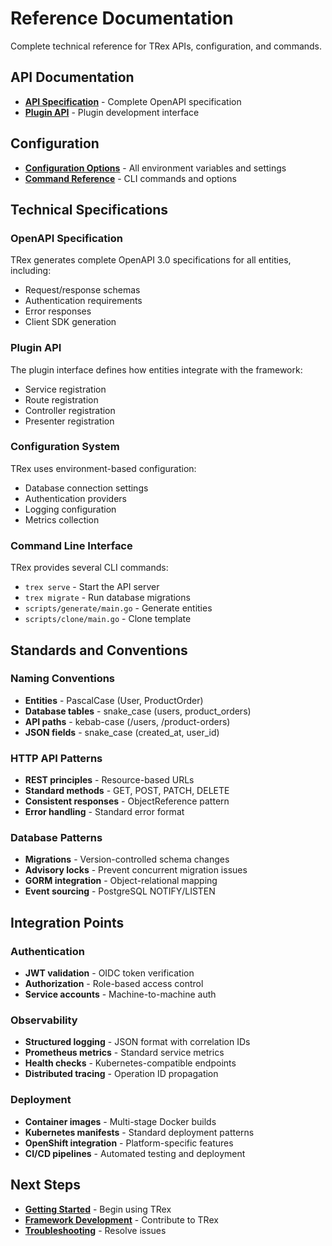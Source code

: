 # Reference Documentation

Complete technical reference for TRex APIs, configuration, and commands.

## API Documentation

- **[API Specification](api-specification.md)** - Complete OpenAPI specification
- **[Plugin API](plugin-api.md)** - Plugin development interface

## Configuration

- **[Configuration Options](configuration-options.md)** - All environment variables and settings
- **[Command Reference](command-reference.md)** - CLI commands and options

## Technical Specifications

### OpenAPI Specification
TRex generates complete OpenAPI 3.0 specifications for all entities, including:
- Request/response schemas
- Authentication requirements
- Error responses
- Client SDK generation

### Plugin API
The plugin interface defines how entities integrate with the framework:
- Service registration
- Route registration  
- Controller registration
- Presenter registration

### Configuration System
TRex uses environment-based configuration:
- Database connection settings
- Authentication providers
- Logging configuration
- Metrics collection

### Command Line Interface
TRex provides several CLI commands:
- `trex serve` - Start the API server
- `trex migrate` - Run database migrations
- `scripts/generate/main.go` - Generate entities
- `scripts/clone/main.go` - Clone template

## Standards and Conventions

### Naming Conventions
- **Entities** - PascalCase (User, ProductOrder)
- **Database tables** - snake_case (users, product_orders)
- **API paths** - kebab-case (/users, /product-orders)
- **JSON fields** - snake_case (created_at, user_id)

### HTTP API Patterns
- **REST principles** - Resource-based URLs
- **Standard methods** - GET, POST, PATCH, DELETE
- **Consistent responses** - ObjectReference pattern
- **Error handling** - Standard error format

### Database Patterns
- **Migrations** - Version-controlled schema changes
- **Advisory locks** - Prevent concurrent migration issues
- **GORM integration** - Object-relational mapping
- **Event sourcing** - PostgreSQL NOTIFY/LISTEN

## Integration Points

### Authentication
- **JWT validation** - OIDC token verification
- **Authorization** - Role-based access control
- **Service accounts** - Machine-to-machine auth

### Observability
- **Structured logging** - JSON format with correlation IDs
- **Prometheus metrics** - Standard service metrics
- **Health checks** - Kubernetes-compatible endpoints
- **Distributed tracing** - Operation ID propagation

### Deployment
- **Container images** - Multi-stage Docker builds
- **Kubernetes manifests** - Standard deployment patterns
- **OpenShift integration** - Platform-specific features
- **CI/CD pipelines** - Automated testing and deployment

## Next Steps

- **[Getting Started](../getting-started/)** - Begin using TRex
- **[Framework Development](../framework-development/)** - Contribute to TRex
- **[Troubleshooting](../troubleshooting/)** - Resolve issues